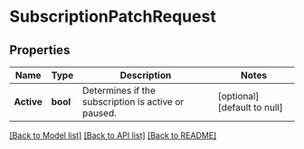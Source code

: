 # SubscriptionPatchRequest

## Properties
Name | Type | Description | Notes
------------ | ------------- | ------------- | -------------
**Active** | **bool** | Determines if the subscription is active or paused. | [optional] [default to null]

[[Back to Model list]](../README.md#documentation-for-models) [[Back to API list]](../README.md#documentation-for-api-endpoints) [[Back to README]](../README.md)

